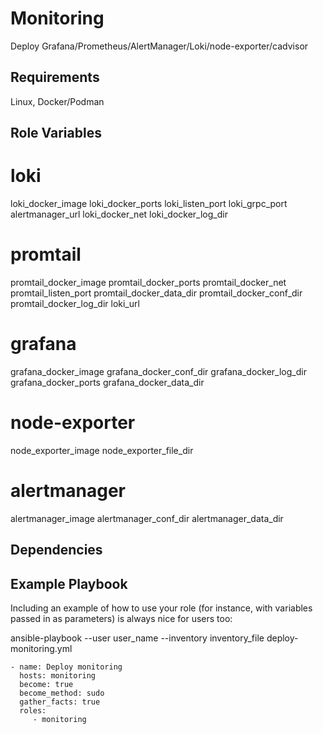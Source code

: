 Monitoring
=========

Deploy Grafana/Prometheus/AlertManager/Loki/node-exporter/cadvisor

Requirements
------------

Linux, Docker/Podman

Role Variables
--------------

# loki
loki_docker_image
loki_docker_ports
loki_listen_port
loki_grpc_port
alertmanager_url
loki_docker_net
loki_docker_log_dir

# promtail
promtail_docker_image
promtail_docker_ports
promtail_docker_net
promtail_listen_port
promtail_docker_data_dir
promtail_docker_conf_dir
promtail_docker_log_dir
loki_url

# grafana
grafana_docker_image
grafana_docker_conf_dir
grafana_docker_log_dir
grafana_docker_ports
grafana_docker_data_dir

# node-exporter
node_exporter_image
node_exporter_file_dir

# alertmanager
alertmanager_image
alertmanager_conf_dir
alertmanager_data_dir


Dependencies
------------

 

Example Playbook
----------------

Including an example of how to use your role (for instance, with variables passed in as parameters) is always nice for users too:

ansible-playbook --user user_name --inventory inventory_file deploy-monitoring.yml

    - name: Deploy monitoring
      hosts: monitoring
      become: true
      become_method: sudo
      gather_facts: true
      roles:
         - monitoring         
